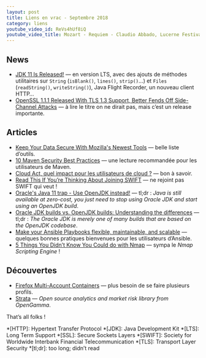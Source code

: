 ```yaml
---
layout: post
title: Liens en vrac - Septembre 2018
category: liens
youtube_video_id: ReVs4hUf8iQ
youtube_video_title: Mozart - Requiem - Claudio Abbado, Lucerne Festival Orchestra
---
```


## News

- [JDK 11 Is Released!](https://blogs.oracle.com/thejavatutorials/jdk-11-is-released)
  — en version LTS, avec des ajouts de méthodes utilitaires sur `String` (`isBlank()`, `lines()`, `strip()`…)
  et `Files` (`readString()`, `writeString()`), Java Flight Recorder, un nouveau client HTTP…
- [OpenSSL 1.1.1 Released With TLS 1.3 Support, Better Fends Off Side-Channel Attacks](https://www.phoronix.com/scan.php?page=news_item&px=OpenSSL-1.1.1-Released)
  — à lire le titre on ne dirait pas, mais c’est un release importante.

## Articles

- [Keep Your Data Secure With Mozilla's Newest Tools](https://lifehacker.com/keep-your-data-secure-with-mozillas-newest-tools-1829304577)
  — belle liste d’outils.
- [10 Maven Security Best Practices](https://snyk.io/blog/10-maven-security-best-practices/)
  — une lecture recommandée pour les utilisateurs de Maven.
- [Cloud Act, quel impact pour les utilisateurs de cloud ?](https://www.ovh.com/fr/blog/quel-est-limpact-du-cloud-act-pour-les-utilisateurs-de-cloud/)
  — bon à savoir.
- [Read This If You’re Thinking About Joining SWIFT](https://www.sepaforcorporates.com/swift-for-corporates/read-this-if-youre-thinking-about-joining-swift/)
  — ne rejoint pas SWIFT qui veut !
- [Oracle's Java 11 trap - Use OpenJDK instead!](https://blog.joda.org/2018/09/do-not-fall-into-oracles-java-11-trap.html?m=1)
  — tl;dr : _Java is still available at zero-cost, you just need to stop using Oracle JDK and start using an OpenJDK
  build_.
- [Oracle JDK builds vs. OpenJDK builds: Understanding the differences](https://jaxenter.com/oracle-jdk-builds-openjdk-builds-difference-149318.html)
  — tl;dr : _The Oracle JDK is merely one of many builds that are based on the OpenJDK codebase_.
- [Make your Ansible Playbooks flexible, maintainable, and scalable](https://www.ansible.com/blog/make-your-ansible-playbooks-flexible-maintainable-and-scalable)
  — quelques bonnes pratiques bienvenues pour les utilisateurs d’Ansible.
- [5 Things You Didn’t Know You Could do with Nmap](https://danielmiessler.com/blog/things-you-didnt-know-you-could-do-with-nmap/)
  — sympa le _Nmap Scripting Engine_ !

## Découvertes

- [Firefox Multi-Account Containers](https://addons.mozilla.org/en-US/firefox/addon/multi-account-containers/)
  — plus besoin de se faire plusieurs profils.
- [Strata](https://strata.opengamma.io/)
  — _Open source analytics and market risk library from OpenGamma_.

That’s all folks !

<!-- prettier-ignore-start -->
*[HTTP]: Hypertext Transfer Protocol
*[JDK]: Java Development Kit
*[LTS]: Long Term Support
*[SSL]: Secure Sockets Layers
*[SWIFT]: Society for Worldwide Interbank Financial Telecommunication
*[TLS]: Transport Layer Security
*[tl;dr]: too long; didn’t read
<!-- prettier-ignore-end -->
